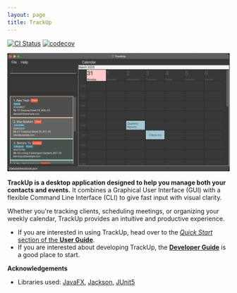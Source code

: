 ```yaml
---
layout: page
title: TrackUp
---
```


[![CI Status](https://github.com/AY2425S2-CS2103T-F14-4/tp/workflows/Java%20CI/badge.svg)](https://github.com/AY2425S2-CS2103T-F14-4/tp/actions)
[![codecov](https://codecov.io/gh/AY2425S2-CS2103T-F14-4/tp/graph/badge.svg?token=H4Z1Q1GOF6)](https://codecov.io/gh/AY2425S2-CS2103T-F14-4/tp)

![Ui](images/Ui1.png)

**TrackUp is a desktop application designed to help you manage both your contacts and events.** It combines a Graphical User Interface (GUI) with a flexible Command Line Interface (CLI) to give fast input with visual clarity.

Whether you're tracking clients, scheduling meetings, or organizing your weekly calendar, TrackUp provides an intuitive and productive experience.

* If you are interested in using TrackUp, head over to the [_Quick Start_ section of the **User Guide**](UserGuide.html#quick-start).
* If you are interested about developing TrackUp, the [**Developer Guide**](DeveloperGuide.html) is a good place to start.

**Acknowledgements**

* Libraries used: [JavaFX](https://openjfx.io/), [Jackson](https://github.com/FasterXML/jackson), [JUnit5](https://github.com/junit-team/junit5)
